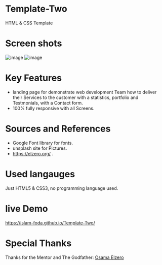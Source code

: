 # Template-Two
 HTML & CSS Template
# Screen shots
![image](https://user-images.githubusercontent.com/83095505/166075567-1e14e5b1-42d2-47ba-95ea-8a9077689749.png)
![image](https://user-images.githubusercontent.com/83095505/166075733-7339257a-3e8d-40d3-af26-c3fb27cb34b9.png)
# Key Features
- landing page for demonstrate web development Team how to deliver their Services to the customer with a statistics,  portfolio and Testmonials, with a Contact form.
- 100% fully responsive with all Screens.
# Sources and References
- Google Font library for fonts.
- unsplash site for Pictures.
- https://elzero.org/ .
# Used langauges
 Just HTML5 & CSS3, no programming language used.
# live Demo
https://islam-foda.github.io/Template-Two/
# Special Thanks
Thanks for the Mentor and The Godfather: <a href="https://www.facebook.com/OsElzero">Osama Elzero</a> 
